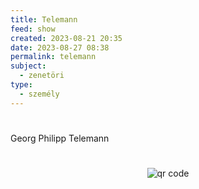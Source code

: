 ```yaml
---
title: Telemann
feed: show
created: 2023-08-21 20:35
date: 2023-08-27 08:38
permalink: telemann
subject:
  - zenetöri
type:
  - személy
---
```

#

Georg Philipp Telemann



#
<p style="text-align: center;"><img src="https://chart.googleapis.com/chart?cht=qr&chl=https://notes.andrasdenes.com/telemann&chs=180x180&choe=UTF-8&chld=L|2" alt="qr code"></p>

